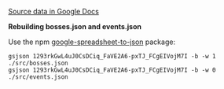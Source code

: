 [Source data in Google Docs](https://docs.google.com/spreadsheets/d/1293rkGwL4uJ0CsDCiq_FaVE2A6-pxTJ_FCgEIVojM7I/)

**Rebuilding bosses.json and events.json**

Use the npm [google-spreadsheet-to-json](https://www.npmjs.com/package/google-spreadsheet-to-json) package:

```
gsjson 1293rkGwL4uJ0CsDCiq_FaVE2A6-pxTJ_FCgEIVojM7I -b -w 1 ./src/bosses.json
gsjson 1293rkGwL4uJ0CsDCiq_FaVE2A6-pxTJ_FCgEIVojM7I -b -w 0 ./src/events.json
```
